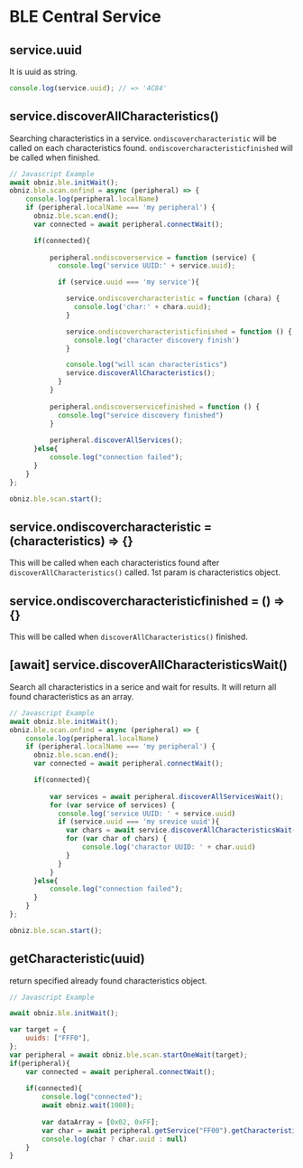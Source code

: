 # BLE Central Service


## service.uuid

It is uuid as string.

```javascript
console.log(service.uuid); // => '4C84'
```

## service.discoverAllCharacteristics()

Searching characteristics in a service.
`ondiscovercharacteristic` will be called on each characteristics found. `ondiscovercharacteristicfinished` will be called when finished.

```Javascript
// Javascript Example
await obniz.ble.initWait();
obniz.ble.scan.onfind = async (peripheral) => {
    console.log(peripheral.localName)
    if (peripheral.localName === 'my peripheral') {
      obniz.ble.scan.end();
      var connected = await peripheral.connectWait();

      if(connected){
        
          peripheral.ondiscoverservice = function (service) {
            console.log('service UUID:' + service.uuid);

            if (service.uuid === 'my service'){

              service.ondiscovercharacteristic = function (chara) {
                console.log('char:' + chara.uuid);
              }

              service.ondiscovercharacteristicfinished = function () {
                console.log('character discovery finish')
              }

              console.log("will scan characteristics")
              service.discoverAllCharacteristics();
            }
          }
        
          peripheral.ondiscoverservicefinished = function () {
            console.log("service discovery finished")
          }
        
          peripheral.discoverAllServices();
      }else{
          console.log("connection failed");
      }
    }
};

obniz.ble.scan.start();
```

## service.ondiscovercharacteristic = (characteristics) => {}

This will be called when each characteristics found after `discoverAllCharacteristics()` called. 1st param is characteristics object.

## service.ondiscovercharacteristicfinished = () => {}

This will be called when `discoverAllCharacteristics()` finished.

## \[await] service.discoverAllCharacteristicsWait()

Search all characteristics in a serice and wait for results. It will return all found characteristics as an array.

```Javascript
// Javascript Example
await obniz.ble.initWait();
obniz.ble.scan.onfind = async (peripheral) => {
    console.log(peripheral.localName)
    if (peripheral.localName === 'my peripheral') {
      obniz.ble.scan.end();
      var connected = await peripheral.connectWait();

      if(connected){
        
          var services = await peripheral.discoverAllServicesWait();
          for (var service of services) {
            console.log('service UUID: ' + service.uuid)
            if (service.uuid === 'my srevice uuid'){
              var chars = await service.discoverAllCharacteristicsWait();
              for (var char of chars) {
                  console.log('charactor UUID: ' + char.uuid)
              }
            }
          }
      }else{
          console.log("connection failed");
      }
    }
};

obniz.ble.scan.start();
```

## getCharacteristic(uuid)

return specified already found characteristics object.

```Javascript
// Javascript Example

await obniz.ble.initWait(); 

var target = {
    uuids: ["FFF0"],
};
var peripheral = await obniz.ble.scan.startOneWait(target);
if(peripheral){
    var connected = await peripheral.connectWait();
    
    if(connected){
        console.log("connected");
        await obniz.wait(1000);
    
        var dataArray = [0x02, 0xFF];
        var char = await peripheral.getService("FF00").getCharacteristic("FF01");
        console.log(char ? char.uuid : null)
    }
}

```


